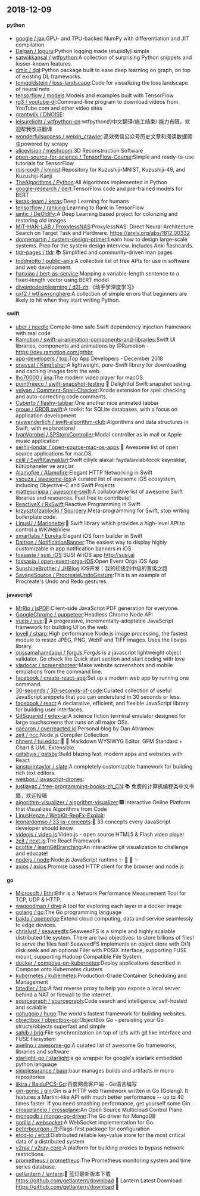 ## 2018-12-09

#### python
* [google / jax](https://github.com/google/jax):GPU- and TPU-backed NumPy with differentiation and JIT compilation.
* [Delgan / loguru](https://github.com/Delgan/loguru):Python logging made (stupidly) simple
* [satwikkansal / wtfpython](https://github.com/satwikkansal/wtfpython):A collection of surprising Python snippets and lesser-known features.
* [dmlc / dgl](https://github.com/dmlc/dgl):Python package built to ease deep learning on graph, on top of existing DL frameworks.
* [tomgoldstein / loss-landscape](https://github.com/tomgoldstein/loss-landscape):Code for visualizing the loss landscape of neural nets
* [tensorflow / models](https://github.com/tensorflow/models):Models and examples built with TensorFlow
* [rg3 / youtube-dl](https://github.com/rg3/youtube-dl):Command-line program to download videos from YouTube.com and other video sites
* [grantwilk / DNOISE](https://github.com/grantwilk/DNOISE):
* [leisurelicht / wtfpython-cn](https://github.com/leisurelicht/wtfpython-cn):wtfpython的中文翻译/施工结束/ 能力有限，欢迎帮我改进翻译
* [wonderfulsuccess / weixin_crawler](https://github.com/wonderfulsuccess/weixin_crawler):高效微信公众号历史文章和阅读数据爬虫powered by scrapy
* [alicevision / meshroom](https://github.com/alicevision/meshroom):3D Reconstruction Software
* [open-source-for-science / TensorFlow-Course](https://github.com/open-source-for-science/TensorFlow-Course):Simple and ready-to-use tutorials for TensorFlow
* [rois-codh / kmnist](https://github.com/rois-codh/kmnist):Repository for Kuzushiji-MNIST, Kuzushiji-49, and Kuzushiji-Kanji
* [TheAlgorithms / Python](https://github.com/TheAlgorithms/Python):All Algorithms implemented in Python
* [google-research / bert](https://github.com/google-research/bert):TensorFlow code and pre-trained models for BERT
* [keras-team / keras](https://github.com/keras-team/keras):Deep Learning for humans
* [tensorflow / ranking](https://github.com/tensorflow/ranking):Learning to Rank in TensorFlow
* [jantic / DeOldify](https://github.com/jantic/DeOldify):A Deep Learning based project for colorizing and restoring old images
* [MIT-HAN-LAB / ProxylessNAS](https://github.com/MIT-HAN-LAB/ProxylessNAS):ProxylessNAS: Direct Neural Architecture Search on Target Task and Hardware. https://arxiv.org/abs/1812.00332
* [donnemartin / system-design-primer](https://github.com/donnemartin/system-design-primer):Learn how to design large-scale systems. Prep for the system design interview. Includes Anki flashcards.
* [tldr-pages / tldr](https://github.com/tldr-pages/tldr):📚
Simplified and community-driven man pages
* [toddmotto / public-apis](https://github.com/toddmotto/public-apis):A collective list of free APIs for use in software and web development.
* [hanxiao / bert-as-service](https://github.com/hanxiao/bert-as-service):Mapping a variable-length sentence to a fixed-length vector using BERT model
* [diveintodeeplearning / d2l-zh](https://github.com/diveintodeeplearning/d2l-zh):《动手学深度学习》
* [qxf2 / wtfiswronghere](https://github.com/qxf2/wtfiswronghere):A collection of simple errors that beginners are likely to hit when they start writing Python.

#### swift
* [uber / needle](https://github.com/uber/needle):Compile-time safe Swift dependency injection framework with real code
* [Ramotion / swift-ui-animation-components-and-libraries](https://github.com/Ramotion/swift-ui-animation-components-and-libraries):Swift UI libraries, components and animations by @Ramotion - https://dev.ramotion.com/gthbr
* [app-developers / top](https://github.com/app-developers/top):Top App Developers - December 2018
* [onevcat / Kingfisher](https://github.com/onevcat/Kingfisher):A lightweight, pure-Swift library for downloading and caching images from the web.
* [lhc70000 / iina](https://github.com/lhc70000/iina):The modern video player for macOS.
* [pointfreeco / swift-snapshot-testing](https://github.com/pointfreeco/swift-snapshot-testing):📸
Delightful Swift snapshot testing.
* [velyan / Comment-Spell-Checker](https://github.com/velyan/Comment-Spell-Checker):Xcode extension for spell checking and auto-correcting code comments.
* [Cuberto / flashy-tabbar](https://github.com/Cuberto/flashy-tabbar):One another nice animated tabbar
* [groue / GRDB.swift](https://github.com/groue/GRDB.swift):A toolkit for SQLite databases, with a focus on application development
* [raywenderlich / swift-algorithm-club](https://github.com/raywenderlich/swift-algorithm-club):Algorithms and data structures in Swift, with explanations!
* [IvanVorobei / SPStorkController](https://github.com/IvanVorobei/SPStorkController):Modal controller as in mail or Apple music application
* [serhii-londar / open-source-mac-os-apps](https://github.com/serhii-londar/open-source-mac-os-apps):🚀
Awesome list of open source applications for macOS.
* [celil / SwiftKaynaklari](https://github.com/celil/SwiftKaynaklari):Swift diliyle alakalı faydalanılabilecek kaynaklar, kütüphaneler ve araçlar.
* [Alamofire / Alamofire](https://github.com/Alamofire/Alamofire):Elegant HTTP Networking in Swift
* [vsouza / awesome-ios](https://github.com/vsouza/awesome-ios):A curated list of awesome iOS ecosystem, including Objective-C and Swift Projects
* [matteocrippa / awesome-swift](https://github.com/matteocrippa/awesome-swift):A collaborative list of awesome Swift libraries and resources. Feel free to contribute!
* [ReactiveX / RxSwift](https://github.com/ReactiveX/RxSwift):Reactive Programming in Swift
* [krzysztofzablocki / Sourcery](https://github.com/krzysztofzablocki/Sourcery):Meta-programming for Swift, stop writing boilerplate code.
* [LinusU / Marionette](https://github.com/LinusU/Marionette):🧸 Swift library which provides a high-level API to control a WKWebView
* [xmartlabs / Eureka](https://github.com/xmartlabs/Eureka):Elegant iOS form builder in Swift
* [Daltron / NotificationBanner](https://github.com/Daltron/NotificationBanner):The easiest way to display highly customizable in app notification banners in iOS
* [fossasia / susi_iOS](https://github.com/fossasia/susi_iOS):SUSI AI iOS app http://susi.ai
* [fossasia / open-event-orga-iOS](https://github.com/fossasia/open-event-orga-iOS):Open Event Orga iOS App
* [SunshineBrother / JHBlog](https://github.com/SunshineBrother/JHBlog):iOS开发：我的初级到中级的晋级之路
* [SavageSource / ProcreateUndoGesture](https://github.com/SavageSource/ProcreateUndoGesture):This is an example of Procreate's Undo and Redo gestures.

#### javascript
* [MrRio / jsPDF](https://github.com/MrRio/jsPDF):Client-side JavaScript PDF generation for everyone.
* [GoogleChrome / puppeteer](https://github.com/GoogleChrome/puppeteer):Headless Chrome Node API
* [vuejs / vue](https://github.com/vuejs/vue):🖖
A progressive, incrementally-adoptable JavaScript framework for building UI on the web.
* [lovell / sharp](https://github.com/lovell/sharp):High performance Node.js image processing, the fastest module to resize JPEG, PNG, WebP and TIFF images. Uses the libvips library.
* [oussamahamdaoui / forgJs](https://github.com/oussamahamdaoui/forgJs):ForgJs is a javascript lightweight object validator. Go check the Quick start section and start coding with love
* [vladocar / screenshoteer](https://github.com/vladocar/screenshoteer):Make website screenshots and mobile emulations from the command line.
* [facebook / create-react-app](https://github.com/facebook/create-react-app):Set up a modern web app by running one command.
* [30-seconds / 30-seconds-of-code](https://github.com/30-seconds/30-seconds-of-code):Curated collection of useful JavaScript snippets that you can understand in 30 seconds or less.
* [facebook / react](https://github.com/facebook/react):A declarative, efficient, and flexible JavaScript library for building user interfaces.
* [GitSquared / edex-ui](https://github.com/GitSquared/edex-ui):A science fiction terminal emulator designed for large touchscreens that runs on all major OSs.
* [gaearon / overreacted.io](https://github.com/gaearon/overreacted.io):Personal blog by Dan Abramov.
* [zeit / ncc](https://github.com/zeit/ncc):Node.js Compiler Collection
* [nhnent / tui.editor](https://github.com/nhnent/tui.editor):🍞
📝
Markdown WYSIWYG Editor. GFM Standard + Chart & UML Extensible.
* [gatsbyjs / gatsby](https://github.com/gatsbyjs/gatsby):Build blazing fast, modern apps and websites with React
* [ianstormtaylor / slate](https://github.com/ianstormtaylor/slate):A completely customizable framework for building rich text editors.
* [wesbos / javascript-drones](https://github.com/wesbos/javascript-drones):
* [justjavac / free-programming-books-zh_CN](https://github.com/justjavac/free-programming-books-zh_CN):📚
免费的计算机编程类中文书籍，欢迎投稿
* [algorithm-visualizer / algorithm-visualizer](https://github.com/algorithm-visualizer/algorithm-visualizer):🎆
Interactive Online Platform that Visualizes Algorithms from Code
* [LinusHenze / WebKit-RegEx-Exploit](https://github.com/LinusHenze/WebKit-RegEx-Exploit):
* [leonardomso / 33-js-concepts](https://github.com/leonardomso/33-js-concepts):📜
33 concepts every JavaScript developer should know.
* [videojs / video.js](https://github.com/videojs/video.js):Video.js - open source HTML5 & Flash video player
* [zeit / next.js](https://github.com/zeit/next.js):The React Framework
* [pcottle / learnGitBranching](https://github.com/pcottle/learnGitBranching):An interactive git visualization to challenge and educate!
* [nodejs / node](https://github.com/nodejs/node):Node.js JavaScript runtime
✨
🐢
🚀
✨
* [axios / axios](https://github.com/axios/axios):Promise based HTTP client for the browser and node.js

#### go
* [Microsoft / Ethr](https://github.com/Microsoft/Ethr):Ethr is a Network Performance Measurement Tool for TCP, UDP & HTTP.
* [wagoodman / dive](https://github.com/wagoodman/dive):A tool for exploring each layer in a docker image
* [golang / go](https://github.com/golang/go):The Go programming language
* [baidu / openedge](https://github.com/baidu/openedge):Extend cloud computing, data and service seamlessly to edge devices.
* [chrislusf / seaweedfs](https://github.com/chrislusf/seaweedfs):SeaweedFS is a simple and highly scalable distributed file system. There are two objectives: to store billions of files! to serve the files fast! SeaweedFS implements an object store with O(1) disk seek and an optional Filer with POSIX interface, supporting FUSE mount, supporting Hadoop Compatible File System.
* [docker / compose-on-kubernetes](https://github.com/docker/compose-on-kubernetes):Deploy applications described in Compose onto Kubernetes clusters
* [kubernetes / kubernetes](https://github.com/kubernetes/kubernetes):Production-Grade Container Scheduling and Management
* [fatedier / frp](https://github.com/fatedier/frp):A fast reverse proxy to help you expose a local server behind a NAT or firewall to the internet.
* [sourcegraph / sourcegraph](https://github.com/sourcegraph/sourcegraph):Code search and intelligence, self-hosted and scalable
* [gohugoio / hugo](https://github.com/gohugoio/hugo):The world’s fastest framework for building websites.
* [objectbox / objectbox-go](https://github.com/objectbox/objectbox-go):ObjectBox Go - persisting your Go structs/objects superfast and simple
* [sahib / brig](https://github.com/sahib/brig):File synchronization on top of ipfs with git like interface and FUSE filesystem
* [avelino / awesome-go](https://github.com/avelino/awesome-go):A curated list of awesome Go frameworks, libraries and software
* [starlight-go / starlight](https://github.com/starlight-go/starlight):a go wrapper for google's starlark embedded python language
* [simplesurance / baur](https://github.com/simplesurance/baur):baur manages builds and artifacts in mono repositories
* [iikira / BaiduPCS-Go](https://github.com/iikira/BaiduPCS-Go):百度网盘客户端 - Go语言编写
* [gin-gonic / gin](https://github.com/gin-gonic/gin):Gin is a HTTP web framework written in Go (Golang). It features a Martini-like API with much better performance -- up to 40 times faster. If you need smashing performance, get yourself some Gin.
* [crossplaneio / crossplane](https://github.com/crossplaneio/crossplane):An Open Source Multicloud Control Plane
* [mongodb / mongo-go-driver](https://github.com/mongodb/mongo-go-driver):The Go driver for MongoDB
* [gorilla / websocket](https://github.com/gorilla/websocket):A WebSocket implementation for Go.
* [peterbourgon / ff](https://github.com/peterbourgon/ff):Flags-first package for configuration
* [etcd-io / etcd](https://github.com/etcd-io/etcd):Distributed reliable key-value store for the most critical data of a distributed system
* [v2ray / v2ray-core](https://github.com/v2ray/v2ray-core):A platform for building proxies to bypass network restrictions.
* [prometheus / prometheus](https://github.com/prometheus/prometheus):The Prometheus monitoring system and time series database.
* [getlantern / lantern](https://github.com/getlantern/lantern):🔴
蓝灯最新版本下载 https://github.com/getlantern/download
🔴
Lantern Latest Download https://github.com/getlantern/download
🔴
